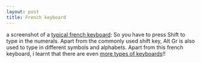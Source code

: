 ```yaml
---
layout: post
title: French keyboard
---
```


a screenshot of a [typical french keyboard](http://en.wikipedia.org/wiki/Image:French_pc_keyboard.svg): So you have to press Shift to type in the numerals. Apart from the commonly used shift key, Alt Gr is also used to type in different symbols and alphabets. Apart from this french keyboard, i learnt that there are even [more types of keyboards](http://en.wikipedia.org/wiki/Keyboard_layout)!!
